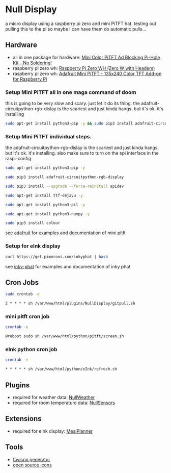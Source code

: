 # Null Display

 a micro display using a raspberry pi zero and mini PiTFT hat. testing out pulling this to the pi so maybe i can have them do automatic pulls...

## Hardware

* all in one package for hardware: [Mini Color PiTFT Ad Blocking Pi-Hole Kit - No Soldering!](https://www.adafruit.com/product/4475)
* raspberry pi zero wh: [Raspberry Pi Zero WH (Zero W with Headers)](https://www.adafruit.com/product/3708)
* raspberry pi zero wh: [Adafruit Mini PiTFT - 135x240 Color TFT Add-on for Raspberry Pi](https://www.adafruit.com/product/4393)

### Setup Mini PiTFT all in one maga command of doom

this is going to be very slow and scary. just let it do its thing. the adafruit-circuitpython-rgb-dislay is the scariest and just kinda hangs. but it's ok. it's installing

```bash
sudo apt-get install python3-pip -y && sudo pip3 install adafruit-circuitpython-rgb-display && sudo pip3 install --upgrade --force-reinstall spidev && sudo apt-get install ttf-dejavu -y && sudo apt-get install python3-pil -y && sudo apt-get install python3-numpy -y
```

### Setup Mini PiTFT individual steps.

the adafruit-circuitpython-rgb-dislay is the scariest and just kinda hangs. but it's ok. it's installing. also make sure to turn on the spi interface in the raspi-config

```bash
sudo apt-get install python3-pip -y
```

```bash
sudo pip3 install adafruit-circuitpython-rgb-display
```

```bash
sudo pip3 install --upgrade --force-reinstall spidev 
```

```bash
sudo apt-get install ttf-dejavu -y
```

```bash
sudo apt-get install python3-pil -y
```

```bash
sudo apt-get install python3-numpy -y
```

```bash
sudo pip3 install colour
```

see [adafruit](https://learn.adafruit.com/adafruit-mini-pitft-135x240-color-tft-add-on-for-raspberry-pi/python-setup) for examples and documentation of mini pitft


### Setup for eInk display

```bash
curl https://get.pimoroni.com/inkyphat | bash
```

see [inky-phat](https://github.com/pimoroni/inky-phat) for examples and documentation of inky phat

## Cron Jobs

```bash
sudo crontab -e
```

```Apache config
2 * * * * sh /var/www/html/plugins/NullDisplay/gitpull.sh
```

### mini pitft cron job

```bash
crontab -e
```

```Apache config
@reboot sudo sh /var/www/html/python/pitft/screen.sh
```

### eInk python cron job

```bash
crontab -e
```

```Apache config
* * * * * sh /var/www/html/python/eInk/refresh.sh
```

## Plugins

* required for weather data: [NullWeather](https://github.com/sophiathekitty/NullWeather)
* required for room temperature data: [NullSensors](https://github.com/sophiathekitty/NullSensors)

## Extensions

* required for eInk display: [MealPlanner](https://github.com/sophiathekitty/MealPlanner)

## Tools

* [favicon generator](https://www.favicon-generator.org/)
* [open source icons](https://game-icons.net/)
